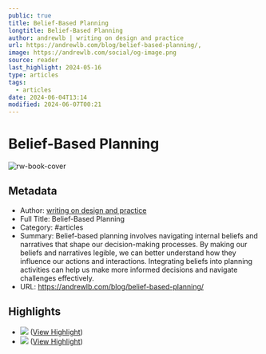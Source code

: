 ```yaml
---
public: true
title: Belief-Based Planning
longtitle: Belief-Based Planning
author: andrewlb | writing on design and practice
url: https://andrewlb.com/blog/belief-based-planning/,
image: https://andrewlb.com/social/og-image.png
source: reader
last_highlight: 2024-05-16
type: articles
tags:
  - articles
date: 2024-06-04T13:14
modified: 2024-06-07T00:21
---
```


# Belief-Based Planning

![rw-book-cover](https://andrewlb.com/social/og-image.png)

## Metadata

- Author: [ writing on design and practice](andrewlb.md)
- Full Title: Belief-Based Planning
- Category: #articles
- Summary: Belief-based planning involves navigating internal beliefs and narratives that shape our decision-making processes. By making our beliefs and narratives legible, we can better understand how they influence our actions and interactions. Integrating beliefs into planning activities can help us make more informed decisions and navigate challenges effectively.
- URL: https://andrewlb.com/blog/belief-based-planning/

## Highlights

- ![](https://andrewlb.com/blog/belief-based-planning/../assets/belief-based-planning-1.png) ([View Highlight](https://read.readwise.io/read/01hy0zy0v72kakk8xa3x94nz1c))
- ![](https://andrewlb.com/blog/belief-based-planning/../assets/belief-based-1.png) ([View Highlight](https://read.readwise.io/read/01hy0zyb4bs1rzjqm9z0xk587s))
